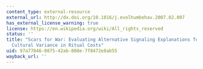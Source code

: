 ```yaml
---
content_type: external-resource
external_url: http://dx.doi.org/10.1016/j.evolhumbehav.2007.02.007
has_external_license_warning: true
license: https://en.wikipedia.org/wiki/All_rights_reserved
status: ''
title: "Scars for War: Evaluating Alternative Signaling Explanations for Cross\u2013\
  Cultural Variance in Ritual Costs"
uid: 97a77846-0875-42ab-808e-7f8472e8ab55
wayback_url: ''
---
```

